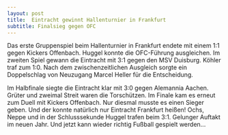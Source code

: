 ```yaml
---
layout: post
title:  Eintracht gewinnt Hallenturnier in Frankfurt
subtitle: Finalsieg gegen OFC
---
```


Das erste Gruppenspiel beim Hallenturnier in Frankfurt endete mit einem 1:1 gegen Kickers Offenbach. Huggel konnte die OFC-Führung ausgleichen. Im zweiten Spiel gewann die Eintracht mit 3:1 gegen den MSV Duisburg. Köhler traf zum 1:0. Nach dem zwischenzeitlichen Ausgleich sorgte ein Doppelschlag von Neuzugang Marcel Heller für die Entscheidung. 

Im Halbfinale siegte die Eintracht klar mit 3:0 gegen Alemannia Aachen. Grüter und zweimal Streit waren die Torschützen. Im Finale kam es erneut zum Duell mit Kickers Offenbach. Nur diesmal musste es einen Sieger geben. Und der konnte natürlich nur Eintracht Frankfurt heißen! Ochs, Neppe und in der Schlusssekunde Huggel trafen beim 3:1. Gelunger Auftakt im neuen Jahr. Und jetzt kann wieder richtig Fußball gespielt werden...

